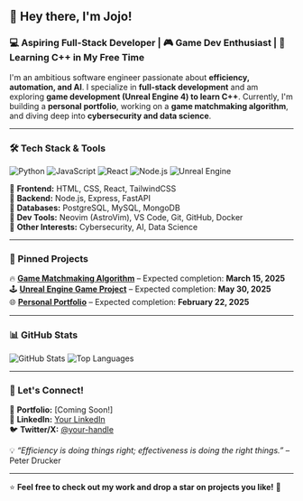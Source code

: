 ## 👋 Hey there, I'm Jojo!

### 💻 Aspiring Full-Stack Developer | 🎮 Game Dev Enthusiast | 🚀 Learning C++ in My Free Time

I'm an ambitious software engineer passionate about **efficiency, automation, and AI**. I specialize in **full-stack development** and am exploring **game development (Unreal Engine 4) to learn C++**. Currently, I'm building a **personal portfolio**, working on a **game matchmaking algorithm**, and diving deep into **cybersecurity and data science**.

---

### 🛠️ Tech Stack & Tools

![Python](https://img.shields.io/badge/Python-3776AB?style=for-the-badge&logo=python&logoColor=white)
![JavaScript](https://img.shields.io/badge/JavaScript-F7DF1E?style=for-the-badge&logo=javascript&logoColor=black)
![React](https://img.shields.io/badge/React-20232A?style=for-the-badge&logo=react&logoColor=61DAFB)
![Node.js](https://img.shields.io/badge/Node.js-339933?style=for-the-badge&logo=nodedotjs&logoColor=white)
![Unreal Engine](https://img.shields.io/badge/Unreal%20Engine-0E1128?style=for-the-badge&logo=unrealengine&logoColor=white)

🔹 **Frontend:** HTML, CSS, React, TailwindCSS  
🔹 **Backend:** Node.js, Express, FastAPI  
🔹 **Databases:** PostgreSQL, MySQL, MongoDB  
🔹 **Dev Tools:** Neovim (AstroVim), VS Code, Git, GitHub, Docker  
🔹 **Other Interests:** Cybersecurity, AI, Data Science

---

### 📌 Pinned Projects

🔥 **[Game Matchmaking Algorithm](https://github.com/your-username/matchmaking-algo)** – Expected completion: **March 15, 2025**  
🕹 **[Unreal Engine Game Project](https://github.com/your-username/ue4-game)** – Expected completion: **May 30, 2025**  
🌐 **[Personal Portfolio](https://github.com/your-username/portfolio-site)** – Expected completion: **February 22, 2025**

---

### 📊 GitHub Stats

![GitHub Stats](https://github-readme-stats.vercel.app/api?username=your-username&show_icons=true&theme=radical)
![Top Languages](https://github-readme-stats.vercel.app/api/top-langs/?username=your-username&layout=compact&theme=radical)

---

### 📢 Let's Connect!

💼 **Portfolio:** [Coming Soon!]  
💬 **LinkedIn:** [Your LinkedIn](https://linkedin.com/in/)  
🐦 **Twitter/X:** [@your-handle](https://twitter.com/sipo_joe)  

💡 *“Efficiency is doing things right; effectiveness is doing the right things.”* – Peter Drucker

---

⭐ **Feel free to check out my work and drop a star on projects you like!** 🚀

